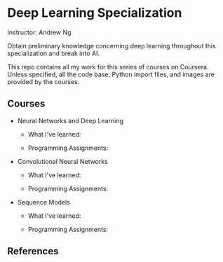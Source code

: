 # Deep Learning Specialization
Instructor: Andrew Ng  

Obtain preliminary knowledge concerning deep learning throughout this specialization and break into AI.

This repo contains all my work for this series of courses on Coursera. Unless specified, all the code base, Python import files, and images are provided by the courses.


## Courses
   * Neural Networks and Deep Learning  
      * What I've learned:  
      
      * Programming Assignments:

   * Convolutional Neural Networks  
      * What I've learned:  
      
      * Programming Assignments:

   * Sequence Models  
      * What I've learned:  
      
      * Programming Assignments:

## References
